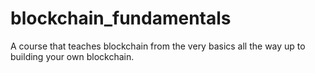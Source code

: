 # blockchain_fundamentals
A course that teaches blockchain from the very basics all the way up to building your own blockchain.
